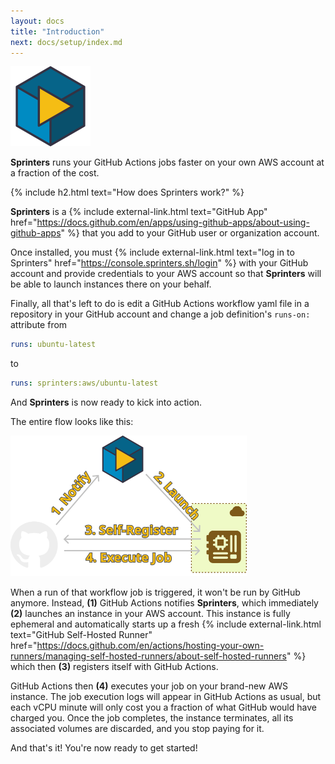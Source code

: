 ```yaml
---
layout: docs
title: "Introduction"
next: docs/setup/index.md
---
```


<img src="/assets/logo/sprinters.svg" width="128px" alt="Sprinters Logo">

**Sprinters** runs your GitHub Actions jobs faster on your own AWS account at a fraction of the cost.

{% include h2.html text="How does Sprinters work?" %}

**Sprinters** is a {% include external-link.html text="GitHub App" href="https://docs.github.com/en/apps/using-github-apps/about-using-github-apps" %} that
you add to your GitHub user or organization account.

Once installed, you must {% include external-link.html text="log in to Sprinters" href="https://console.sprinters.sh/login" %} with your
GitHub account and provide credentials to your AWS account so that **Sprinters** will be able to launch instances there on your behalf.

Finally, all that's left to do is edit a GitHub Actions workflow yaml file in a repository in your GitHub account and 
change a job definition's `runs-on:` attribute from

```yaml
runs: ubuntu-latest
```

to

```yaml
runs: sprinters:aws/ubuntu-latest
```

And **Sprinters** is now ready to kick into action.

The entire flow looks like this:

<img src="/assets/introduction.svg" width="378" alt="How Sprinters Works Diagram">

When a run of that workflow job is triggered, it won't be run by GitHub anymore. Instead, **(1)** GitHub Actions notifies
**Sprinters**, which immediately **(2)** launches an instance in your AWS account. 
This instance is fully ephemeral and automatically starts up 
a fresh {% include external-link.html text="GitHub Self-Hosted Runner" href="https://docs.github.com/en/actions/hosting-your-own-runners/managing-self-hosted-runners/about-self-hosted-runners" %} which
then **(3)** registers itself with GitHub Actions.

GitHub Actions then **(4)** executes your job on your brand-new AWS instance. The job execution logs will appear in GitHub Actions
as usual, but each vCPU minute will only cost you a fraction of what GitHub would have charged you. Once the job
completes, the instance terminates, all its associated volumes are discarded, and you stop paying for it.

And that's it! You're now ready to get started!

